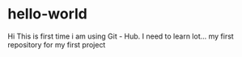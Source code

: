 # hello-world
Hi This is first time i am using Git - Hub.
I need to learn lot...
my first repository for my first project
